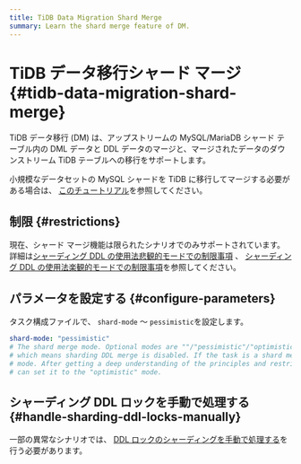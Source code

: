 ```yaml
---
title: TiDB Data Migration Shard Merge
summary: Learn the shard merge feature of DM.
---
```


# TiDB データ移行シャード マージ {#tidb-data-migration-shard-merge}

TiDB データ移行 (DM) は、アップストリームの MySQL/MariaDB シャード テーブル内の DML データと DDL データのマージと、マージされたデータのダウンストリーム TiDB テーブルへの移行をサポートします。

小規模なデータセットの MySQL シャードを TiDB に移行してマージする必要がある場合は、 [このチュートリアル](/migrate-small-mysql-shards-to-tidb.md)を参照してください。

## 制限 {#restrictions}

現在、シャード マージ機能は限られたシナリオでのみサポートされています。詳細は[シャーディング DDL の使用法悲観的モードでの制限事項](/dm/feature-shard-merge-pessimistic.md#restrictions) 、 [シャーディング DDL の使用法楽観的モードでの制限事項](/dm/feature-shard-merge-optimistic.md#restrictions)を参照してください。

## パラメータを設定する {#configure-parameters}

タスク構成ファイルで、 `shard-mode` ～ `pessimistic`を設定します。

```yaml
shard-mode: "pessimistic"
# The shard merge mode. Optional modes are ""/"pessimistic"/"optimistic". The "" mode is used by default
# which means sharding DDL merge is disabled. If the task is a shard merge task, set it to the "pessimistic"
# mode. After getting a deep understanding of the principles and restrictions of the "optimistic" mode, you
# can set it to the "optimistic" mode.
```

## シャーディング DDL ロックを手動で処理する {#handle-sharding-ddl-locks-manually}

一部の異常なシナリオでは、 [DDL ロックのシャーディングを手動で処理する](/dm/manually-handling-sharding-ddl-locks.md)を行う必要があります。
